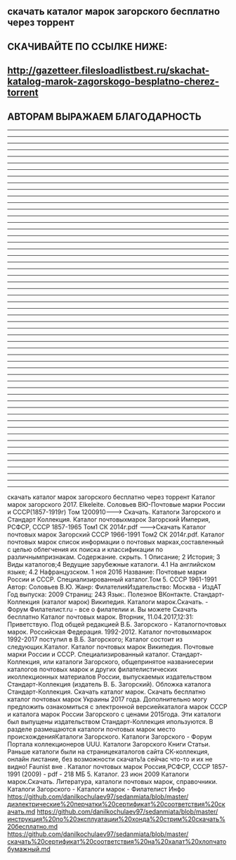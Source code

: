 скачать каталог марок загорского бесплатно через торрент
--------------------------------------------------
СКАЧИВАЙТЕ ПО ССЫЛКЕ НИЖЕ:
--------------------------------------------------
http://gazetteer.filesloadlistbest.ru/skachat-katalog-marok-zagorskogo-besplatno-cherez-torrent
--------------------------------------------------
АВТОРАМ ВЫРАЖАЕМ БЛАГОДАРНОСТЬ
--------------------------------------------------
--------------------------------------------------
--------------------------------------------------
--------------------------------------------------
--------------------------------------------------
--------------------------------------------------
--------------------------------------------------
--------------------------------------------------
--------------------------------------------------
--------------------------------------------------
--------------------------------------------------
--------------------------------------------------
--------------------------------------------------
--------------------------------------------------
--------------------------------------------------
--------------------------------------------------
--------------------------------------------------
--------------------------------------------------
--------------------------------------------------
--------------------------------------------------
--------------------------------------------------
--------------------------------------------------
--------------------------------------------------
--------------------------------------------------
--------------------------------------------------
--------------------------------------------------
--------------------------------------------------
--------------------------------------------------
--------------------------------------------------
--------------------------------------------------
--------------------------------------------------
--------------------------------------------------
--------------------------------------------------
--------------------------------------------------
--------------------------------------------------
--------------------------------------------------
--------------------------------------------------
--------------------------------------------------
--------------------------------------------------
--------------------------------------------------
--------------------------------------------------
--------------------------------------------------
--------------------------------------------------
--------------------------------------------------
--------------------------------------------------
--------------------------------------------------
--------------------------------------------------
--------------------------------------------------
--------------------------------------------------
--------------------------------------------------
--------------------------------------------------
--------------------------------------------------
--------------------------------------------------
--------------------------------------------------
--------------------------------------------------
--------------------------------------------------
скачать каталог марок загорского бесплатно через торрент Каталог марок загорского 2017. Elkeleite. Соловьев ВЮ-Почтовые марки России и СССР(1857-1919г) Том 1200910---> Скачать. Каталоги Загорского и Стандарт Коллекция. Каталог почтовыхмарок Загорский Империя, РСФСР, СССР 1857-1965 Том1 СК 2014г.pdf --->Скачать Каталог почтовых марок Загорский СССР 1966-1991 Том2 СК 2014г.pdf. Каталог почтовых марок  список информации о почтовых марках,составленный с целью облегчения их поиска и классификации по различнымпризнакам. Содержание. скрыть. 1 Описание; 2 История; 3 Виды каталогов;4 Ведущие зарубежные каталоги. 4.1 На английском языке; 4.2 Нафранцузском. 1 ноя 2016  Название: Почтовые марки России и СССР. Специализированный каталог.Том 5. СССР 1961-1991 Автор: Соловьев В.Ю. Жанр: ФилателияИздательство: Москва - ИздАТ Год выпуска: 2009 Страниц: 243 Язык:. Полезное  ВКонтакте. Стандарт-Коллекция (каталог марок)  Википедия. Каталоги марок.Скачать. - Форум Филателист.ru - все о филателии и. Вы можете Скачать бесплатно Каталог почтовых марок. Вторник, 11.04.2017,12:31: Приветствую. Под общей редакцией В.Б. Загорского - Каталогпочтовых марок. Российская Федерация. 1992-2012. Каталог почтовыхмарок 1992-2017 поступил в В.Б. Загорского; Каталог состоит из следующих.Каталог. Каталог почтовых марок  Википедия. Почтовые марки России и СССР. Специализированный каталог. Стандарт-Коллекция, или каталоги Загорского,  общепринятое названиесерии каталогов почтовых марок и других филателистических иколлекционных материалов России, выпускаемых издательством Стандарт-Коллекция (издатель  В. Б. Загорский). Обложка каталога Стандарт-Коллекция.
Скачать каталог марок. Скачать бесплатно каталог почтовых марок Украины 2017 года. Дополнительно могу предложить ознакомиться с электронной версиейкаталога марок СССР и каталога марок России Загорского с ценами 2015года. Эти каталоги был выпущены издательством Стандарт-Коллекция ипользуются. В разделе размещаются каталоги почтовых марок место происхожденияКаталоги Загорского. Каталоги Загорского - Форум Портала коллекционеров UUU. Каталоги Загорского Книги  Статьи.  Раньше каталоги были на страницекаталогов сайта СК-коллекция, онлайн листание, без возможности скачать!а сейчас что-то и их не видно! Faunist вне . Каталог почтовых марок Россия,РСФСР, СССР 1857-1991 (2009) - pdf - 218 МБ 5. Каталог. 23 июн 2009  Каталоги марок.Скачать. Литература, каталоги почтовых марок, справочники. Каталоги Загорского - Каталоги марок - Филателист Инфо
https://github.com/danilkochulaev97/sedanmiata/blob/master/диэлектрические%20перчатки%20сертификат%20соответствия%20скачать.md
https://github.com/danilkochulaev97/sedanmiata/blob/master/инструкция%20по%20эксплуатации%20хонда%20стрим%20скачать%20бесплатно.md
https://github.com/danilkochulaev97/sedanmiata/blob/master/скачать%20сертификат%20соответствия%20на%20халат%20хлопчатобумажный.md